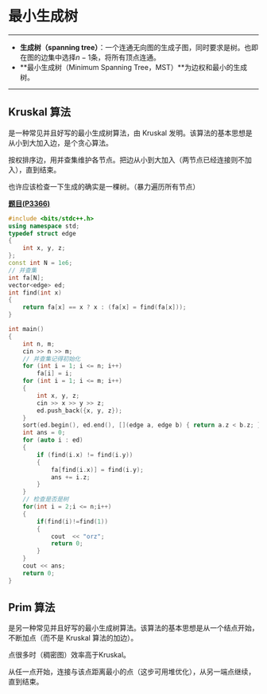 # 最小生成树

---

- **生成树（spanning tree）**：一个连通无向图的生成子图，同时要求是树。也即在图的边集中选择$n-1$条，将所有顶点连通。
- **最小生成树（Minimum Spanning Tree，MST）**为边权和最小的生成树。

---

## Kruskal 算法

是一种常见并且好写的最小生成树算法，由 Kruskal 发明。该算法的基本思想是从小到大加入边，是个贪心算法。

按权排序边，用并查集维护各节点。把边从小到大加入（两节点已经连接则不加入），直到结束。

也许应该检查一下生成的确实是一棵树。（暴力遍历所有节点）

**[题目(P3366)](https://www.luogu.com.cn/problem/P3366)**

```cpp
#include <bits/stdc++.h>
using namespace std;
typedef struct edge
{
    int x, y, z;
};
const int N = 1e6;
// 并查集
int fa[N];
vector<edge> ed;
int find(int x)
{
    return fa[x] == x ? x : (fa[x] = find(fa[x]));
}

int main()
{
    int n, m;
    cin >> n >> m;
    // 并查集记得初始化
    for (int i = 1; i <= n; i++)
        fa[i] = i;
    for (int i = 1; i <= m; i++)
    {
        int x, y, z;
        cin >> x >> y >> z;
        ed.push_back({x, y, z});
    }
    sort(ed.begin(), ed.end(), [](edge a, edge b) { return a.z < b.z; });
    int ans = 0;
    for (auto i : ed)
    {
        if (find(i.x) != find(i.y))
        {
            fa[find(i.x)] = find(i.y);
            ans += i.z;
        }
    }
    // 检查是否是树
    for(int i = 2;i <= n;i++)
    {
        if(find(i)!=find(1))
        {
            cout  << "orz";
            return 0;
        }
    }
    cout << ans;
    return 0;
}
```



## Prim 算法

是另一种常见并且好写的最小生成树算法。该算法的基本思想是从一个结点开始，不断加点（而不是 Kruskal 算法的加边）。

点很多时（稠密图）效率高于Kruskal。

从任一点开始，连接与该点距离最小的点（这步可用堆优化），从另一端点继续，直到结束。